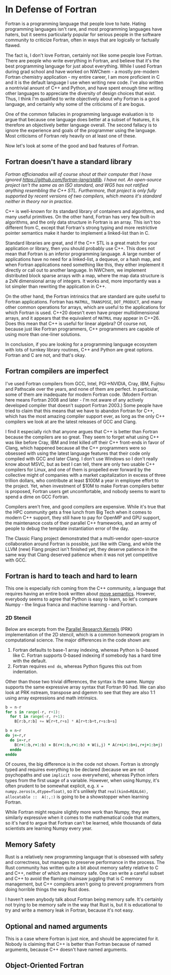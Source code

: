 # In Defense of Fortran

Fortran is a programming language that people love to hate.
Hating programming languages isn't rare, and most programming languages have haters,
but it seems particularly popular for serious people in the software community to
criticize Fortran, often in ways that are logically or factually flawed.

The fact is, I don't love Fortran, certainly not like some people love Fortran.
There are people who write everything in Fortran, and believe that it's the best
programming language for just about everything.
While I used Fortran during grad school and have worked on NWChem -
a mostly pre-modern Fortran chemistry application - my entire career,
I am more proficient in C and it is the default language I use when writing new code.
I've also written a nontrivial anount of C++ and Python, and have spent enough
time writing other languages to appreciate the diversity of design choices that exist.
Thus, I think I'm qualified to write objectively about why Fortran is a good language,
and certainly why some of the criticisms of it are bogus.

One of the common fallacies in programming language evaluation is to argue that
because one language does better at a subset of features, it is therefore an
objectively better language overall.
The second fallacy is to ignore the experience and goals of the programmer using
the language.
Most criticisms of Fortran rely heavily on at least one of these.

Now let's look at some of the good and bad features of Fortran.

## Fortran doesn't have a standard library

*Fortran afficianados will of course shout at their computer that I have
ignored https://github.com/fortran-lang/stdlib.  I have not.
An open-source project isn't the same as an ISO standard, and WG5 has not
ratified anything resembling the C++ STL.
Furthermore, that project is only fully supported by recent versions of
two compilers, which means it's standard neither in theory nor in practice.*

C++ is well-known for its standard library of containers and algorithms,
and many useful primitives.
On the other hand, Fortran has very few built-in algorithms, and the only
data structure in Fortran is an array.
This isn't too different from C, except that Fortran's strong typing and
more restrictive pointer semantics make it harder to implement a
linked-list than in C.

Standard libraries are great, and if the C++ STL is a great match for your
application or library, then you should probably use C++.
This does not mean that Fortran is an inferior programming language.
A large number of applications have no need for a linked-list, a dequeue,
or a hash map, and when Fortran applications need something like this,
they either implement it directly or call out to another language.
In NWChem, we implement distributed block sparse arrays with a map,
where the map data structure is a 2xN dimensional array of integers.
It works and, more importantly was a lot simpler than rewriting the
application in C++.

On the other hand, the Fortran intrinsics that are standard are quite
useful to Fortran applications.  Fortran has `MATMUL`, `TRANSPOSE`,
`DOT_PRODUCT`, and many other common operations for arrays, which are
useful to the applications for which Fortran is used.
C++20 doesn't even have proper multidimensional arrays, and it appears
that the equivalent of `MATMUL` may appear in C++26.
Does this mean that C++ is useful for linear algebra?
Of course not, because just like Fortran programmers, C++ programmers
are capable of using more than one-liner solutions.

In conclusion, if you are looking for a programming language ecosystem
with lots of turnkey library routines, C++ and Python are great options.
Fortran and C are not, and that's okay.

## Fortran compilers are imperfect

I've used Fortran compilers from GCC, Intel, PGI->NVIDIA, Cray, IBM,
Fujitsu and Pathscale over the years, and none of them are perfect.
In particular, some of them are inadequate for modern Fortran code.
(Modern Fortran here means Fortran 2008 and later - I'm not aware of
any actively developed compiler that doesn't support Fortran 2003.)
Some people have tried to claim that this means that we have to abandon
Fortran for C++, which has the most amazing compiler support ever,
as long as the only C++ compilers we look at are the latest releases
of GCC and Clang.

I find it especially rich that anyone argues that C++ is better than
Fortran because the compilers are so great.
They seem to forget what using C++ was like before Cray, IBM and Intel
killed off their C++ front-ends in favor of Clang, which happened
because all the C++ programmers were so obsessed with using the latest
language features that their code only compiled with GCC and later Clang.
I don't use Windows so I don't really know about MSVC, but as best I
can tell, there are only two usable C++ compilers for Linux, and
one of them is propelled ever forward by the collective might of
companies with a market capitalization in excess of three trillion dollars,
who contribute at least $100M a year in employee effort to the project.
Yet, when investment of $10M to make Fortran compilers better is proposed,
Fortran users get uncomfortable, and nobody seems to want to spend a
dime on GCC Fortran.

Compilers aren't free, and good compilers are expensive.
While it's true that the HPC community gets a free lunch from 
Big Tech when it comes to modern C++ support, they still have
to pay for OpenMP and GPU support, the maintenance costs of their
parallel C++ frameworks, and an army of people to debug the 
template instantiation error of the day.

The Classic Flang project demonstrated that a multi-vendor open-source
collaboration around Fortran is possible, just like with Clang,
and while the LLVM (new) Flang project isn't finished yet, they
deserve patience in the same way that Clang deserved patience when
it was not yet competitive with GCC.

## Fortran is hard to teach and hard to learn

This one is especially rich coming from the C++ community, a language 
that requires having an entire book written about [move semantics](https://www.cppmove.com/).
However, everybody seems to agree that Python is easy to learn,
so let's compare Numpy - the lingua franca and machine learning - and Fortran.

### 2D Stencil

Below are excerpts from the [Parallel Research Kernels](https://github.com/ParRes/Kernels) (PRK)
implementation of the 2D stencil, which is a common homework program in computational science.
The major differences in the code shown are:
 1. Fortran defaults to base-1 array indexing, whereas Python is 0-based like C.
    Fortran supports 0-based indexing if somebody has a hard time with the default.
 2. Fortran requires `end do`, whereas Python figures this out from indentation.

Other than those two trivial differences, the syntax is the same.
Numpy supports the same expressive array syntax that Fortran 90 had.
We can also look at PRK nstream, transpose and dgemm to see that they are also
1:1 using array expressions and math intrinsics.

```python
b = n-r
for s in range(-r, r+1):
  for t in range(-r, r+1):
    B[r:b,r:b] += W[r+t,r+s] * A[r+t:b+t,r+s:b+s]
```

```fortran
b = n-r
do j=-r,r
  do i=-r,r
    B(r+1:b,r+1:b) = B(r+1:b,r+1:b) + W(i,j) * A(r+i+1:b+i,r+j+1:b+j)
  enddo
enddo
```

Of coures, the big difference is in the code not shown.
Fortran is strongly typed and requires everything to be declared
(because we are not psychopaths and use `implicit none` everywhere),
whereas Python infers types from the first usage of a variable.
However, when using Numpy, it's often prudent to be somewhat explicit,
e.g. `X = numpy.zeros(n,dtype=float)`, so it's unlikely that
`real(kind=REAL64), allocatable ::  A(:,:)` is going to be a showstopper
when learning Fortran.

While Fortran might require slightly more work than Numpy, they
are similarly expressive when it comes to the mathematical code that matters,
so it's hard to argue that Fortran can't be learned, while thousands of
data scientists are learning Numpy every year.

## Memory Safety

Rust is a relatively new programming language that is obsessed with safety
and correctness, but manages to preserve performance in the process.
The Rust community has written quite a bit about memory safety relative
to C and C++, neither of which are memory safe.  One can write a careful
subset and C++ to avoid the flaming chainsaw juggling that is C memory
management, but C++ compilers aren't going to prevent programmers from
doing horrible things the way Rust does.

I haven't seen anybody talk about Fortran being memory safe.  It's certainly
not trying to be memory safe in the way that Rust is, but it is educational
to try and write a memory leak in Fortran, because it's not easy.

##  Optional and named arguments

This is a case where Fortran is just nice, and should be appreciated for it.
Nobody is claiming that C++ is better than Fortran because
of named arguments, because C++ doesn't have named arguments.

## Object-Oriented Fortran






